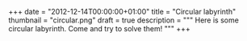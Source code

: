 +++
date = "2012-12-14T00:00:00+01:00"
title = "Circular labyrinth"
thumbnail = "circular.png"
draft = true
description = """
Here is some circular labyrinth. Come and try to solve them!
"""
+++
